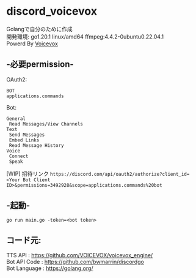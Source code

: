 <!--
MMMMMMMMMMMMMMMMMMMMMMMMMMMMMMMMMMMMMMMMMMM"""""` `` `` `` `` 7""""MMMMMMMMMMMMMMMMMMMMMMMMMMMMMMMMMMMMMMMMMMM
MMMMMMMMMMMMMMMMMMMMMMMMMMMMMMMMMMMMY""!` `` ``` ` ` ` `  ` `````` `` .""TMMMMMMMMMMMMMMMMMMMMMMMMMMMMMMMMMMMM
MMMMMMMMMMMMMMMMMMMMMMMMMMMMMMM@"^` `  ` ` ` `  `` `` ` `` `   `  ` `` ` ` `,"WMMMMMMMMMMMMMMMMMMMMMMMMMMMMMMM
MMMMMMMMMMMMMMMMMMMMMMMMMMM#"=` `` ` `` ` ` ` ``  ` ` `` `` `` `` ``  `` `` ``` ?"MMMMMMMMMMMMMMMMMMMMMMMMMMMM
MMMMMMMMMMMMMMMMMMMMMMMMM""` ` ` ` `` `` `` ` `` ``  ` `  ` ` `  `  `   `   ` ```` ?"MMMMMMMMMMMMMMMMMMMMMMMMM
MMMMMMMMMMMMMMMMMMMMMM""` ` ` ` ` ` `  ` ` ` `  `` `` ` `` ` `  `  ` ``  ` ` `  ` ````7"MMMMMMMMMMMMMMMMMMMMMM
MMMMMMMMMMMMMMMMMMMM" ` `` `` `` ` ` `` ` ` ` ``  ` `` ` `` ` `` ``  ` `` ` ` ` ` `  ``  "MMMMMMMMMMMMMMMMMMMM
MMMMMMMMMMMMMMMMMY"``` ` ` ` ` `` `` ` ` `` ` `` ``  ``  ` ``  `  ` ` `  ` ` ``` ` ` ` ``` "7MMMMMMMMMMMMMMMMM
MMMMMMMMMMMMMMMP!```  ` ` ` ` `` ` `` ` ` `` `  `` `` `` ` ` `  `  ` `` ` `` ` ` `` `     ` `.TMMMMMMMMMMMMMMM
MMMMMMMMMMMMMM%``  `` `` `` ``.g2`  ` `` `  ` ``  ` `  `` ` ` `` ` ` ` `` ` `.g/` `` `` `  `` `,MMMMMMMMMMMMMM
MMMMMMMMMMMMF'` ` ` `` ` ` ``.gMN2`` ` ` `` ` `` `` `` ` ` ``  `  ` ` ` `` `.dMN;` `  `` ` ` ` `.4MMMMMMMMMMMM
MMMMMMMMMMF^``` `` `  ` ` ` .gMMMNc`` ` ` `` `  ``  ` ` ` ` ``  ` ` `` ` ``.dMMMN, ``  ` `` ` ` ``,4MMMMMMMMMM
MMMMMMMMMF^  ` `  ` `` ` ``.gMMMMMNc`` ` ` ` `` ` `` ` ` ``  ` ` `   ` ` `.dMMMMMN,`` ` ` `  ` `   ,UMMMMMMMMM
MMMMMMMMF`` ` `` ` ` `` ` .gMMMMMMMN;`` ` ` ` `` ` `` `` ` `` ` ` `` `` `.dMMMMMMMN- `` `` ` `  ` `` JMMMMMMMM
MMMMMM#^` `` ` `` `  ` ``.gMMMMMMMMMN; ` ` `  ` ` `  ` ` `` `  `  ` ` ``.gMMMMMMMMMN-` ` `` ` ` `  ```(HMMMMMM
MMMMM#^` `  ` `  ` `` ` .gMMMMMMMMMMMN<`` ``` `` `` `` `  ` `` ``  ` ` .gMMMMMMMMMMMN_``  `  ` ` ` `  `~MMMMMM
MMMM#^``  `  ` `` ` ``  gMMMMMMMMMMMMMN-``  `` ` ` ` `` `` ` ` ```` ``.gMMMMMMMMMMMMMN_ `` ``  `  `` ` `?MMMMM
MMM#!` ` `` `` `` ``   gMMMMMMMMMMMMMMMN- ``  ` ` ` `  ` `` ` `  ` ` .gMMMMMMMMMMMMMMMN ` ``  ` `  `` `` ?MMMM
MMM@` ``  `  `  ` ````gMMMMMMMMMMMMMMMMMN_` `` ` `` `` `  ` `` ` `` .gMMMMMMMMMMMMMMMMMg`` ` ` ` ` ` ` ```MMMM
MMN `` ` ` ` `` ``  `gMMMMMMMMMMMMMMMMMMMN.` `` ` `  `` `` ` `` ``  gMMMMMMMMMMMMMMMMMMMm ` ` ` ` ` ` `  ` MMM
MM!`  ``  ` `  ` ` `gMMMMMMMMMMMMMMMMMMMMMN `  `` `` ` ` `` `  ` ` NMMMMMMMMMMMMMMMMMMMMMm``  `  ` ` `  `  ?MM
MN `` `` `  ` `` ``qMMMMMMMMMMMMMMMMMMMMMMMN`` ` ` `` ` ` ` `` `` NMMMMMMMMMMMMMMMMMMMMMMMm` ` `  `  ` ` ` `MM
M!` ` ` ` `` ` `  `????????????????????????? ``.NNNNNNNNNNNNNN-` `????????????????????????! `  `` ` ` ` ` ``?M
M` ` ` `  `  ` `` ``` `  `  `  `  `  `` `` `` .NMMMMMMMMMMMMMMN_` `` `  `  `  `  `  ` `  `` ` `  ` ` `  `  ` M
M`` ` `` ` `  ` `  ` ` `  `` ` `` ``  `  ` ` `.MMMMMMMMMMMMMMMM!`  `  `  `  `  `  `  ` `  `  ` `  `  ` ` ` ``M
` `` ` `` ` `` ` `  ` ``` `` ` ` ` ``` ` `` ` .MMMMMMMMMMMMMMMM!`` ` ` `` `` `` `` ``  ``  ` `  `` `  ` `  ```
` ` ` `  `  ` ` ` `` `  `  `  ` ` `  `` ` ` ` .MMMMMMMMMMMMMMMM!` ``  `  `  `  `  `  `  ` ` ` ` `  `` `  `  `
` ` `` ` `  ` `` ` `` ` `` `` `` ``  `` ` `` .MMMMMMMMMMMMMMMM!`  ` ` `  `  `  `  ` ``  ` ` ` `  `  ` ` `` `
` `  ` ` `` `  `  `  ` ` `  ` ` ` `` `  `` ` .MMMMMMMMMMMMMMMM!`` ` ` `` `` `` `` `  ` `  `  ` `` `  ` `  ` `
`  ` `  `  ` `` ` ` `` `  ``  ` `  ` `` ` ` ``.MMMMMMMMMMMMMMMM!`` `  `  `  `  `  ` `  ` `  ` `   ` ` `  `  `
` ` `` ` `  ` `` ` ` ` ` `` `` `` `` `` ` ` `.MMMMMMMMMMMMMMMM!` `` `  `  `  `  ` ` ` ` `` `  ` ` ` ` ` ``  `
` ``  `` ` `  `  ` `` `` ` ` ` ` ` `  `  `` ` .MMMMMMMMMMMMMMMM!` ` ` `` `` `` ``  `` ` `  ` `` `` `  ` `  ``
N`` `` `  ` `` ``` `....NNNNNNNNNNNNNNNNNNNNNNMMMMMMMMMMMMMMMMMNNNNNNNNNNNNNNNNNNNNNNN-...`` `` ` ` ` `  ` ``N
M `` ` `` `  ` ``.dNMMMMMMMMMMMMMMMMMMMMMMMMMMMMMMMMMMMMMMMMMMMMMMMMMMMMMMMMMMMMMMMMMMMMMMNN,` ` ` ` ` ` ` ``M
M. ` ``  ` ` `  `dMMMMMMMMMMMMMMMMMMMMMMMMMMMMMMMMMMMMMMMMMMMMMMMMMMMMMMMMMMMMMMMMMMMMMMMMMM# `` ``  `  ` ``.M
MN``  ``  ` ` `` dMMMMMMMMMMMMMMMMMMMMMMMMMMMMMMMMMMMMMMMMMMMMMMMMMMMMMMMMMMMMMMMMMMMMMMMMMM#` `` `` `` `  `MM
MN.` ` `` `  ` ``dMMMMMMMMMMMMMMMMMMMMMMMMMMMMMMMMMMMMMMMMMMMMMMMMMMMMMMMMMMMMMMMMMMMMMMMMMM#` `  ` ` `` ``.MM
MMN `` ` ` ` `  `dMMMMMMMMMMMMMMMMMMMMMMMMMMMMMMMMMMMMMMMMMMMMMMMMMMMMMMMMMMMMMMMMMMMMMMMMMM#``  ` ` ` `` `MMM
MMM# `` ` ` ` ` `dMMMMMMMMMMMMMMMMMMMMMMMMMMMMMMMMMMMMMMMMMMMMMMMMMMMMMMMMMMMMMMMMMMMMMMMMMM# `` `` ` ``` dMMM
MMMN, `` ` ` ``` dMMMMMMMMMMMMMMMMMMMMMMMMMMMMMMMMMMMMMMMMMMMMMMMMMMMMMMMMMMMMMMMMMMMMMMMMMM#` `` ` ``  `.MMMM
MMMMN,` ` `` ` ` dMMMMMMMMMMMMMMMMMMMMMMMMMMMMMMMMMMMMMMMMMMMMMMMMMMMMMMMMMMMMMMMMMMMMMMMMMM#``  ` ` ` `.dMMMM
MMMMMN,` `` ` ` `TMMMMMMMMMMMMMMMMMMMMMMMMMMMMMMMMMMMMMMMMMMMMMMMMMMMMMMMMMMMMMMMMMMMMMMMMMM5 `` `` ` `.dMMMMM
MMMMMMN,` `` ``` `MMMMMMMMMMMMMMMMMMMMMMMMMMMMMMMMMMMMMMMMMMMMMMMMMMMMMMMMMMMMMMMMMMMMMMMMM#`  `` ` ``.dMMMMMM
MMMMMMMMF` `  ` ` MMMMMMMMMMMMMMMM]`` `` ` ` ` ` ` ` ` ` ` ` `  `  ` `` `` ,MMMMMMMMMMMMMMM#` ` ` `` JMMMMMMMM
MMMMMMMMMh,`` ` ``MMMMMMMMMMMMMMMM]` `  ` ` ` ` ` ` ` ` ` ` ` `  `  `  `  `,MMMMMMMMMMMMMMM# `` `` .(MMMMMMMMM
MMMMMMMMMMh, ``  `MMMMMMMMMMMMMMMM] ` `` `` `` `` `` `` `` `` `` ``  `` `` ,MMMMMMMMMMMMMMM#` ``  .(MMMMMMMMMM
MMMMMMMMMMMMh,`` `MMMMMMMMMMMMMMMM]`` `` ` `  ` ``  ` ``  ` `   `  ` `  `  ,MMMMMMMMMMMMMMM#`  `.-MMMMMMMMMMMM
MMMMMMMMMMMMMM]`` MMMMMMMMMMMMMMMM] `  ` ` `` `  `` `  ` `` `` ` ` ` `` ```,MMMMMMMMMMMMMMM#```,MMMMMMMMMMMMMM
MMMMMMMMMMMMMMMa,`TMMMMMMMMMMMMMM]` `` ` `` ` `` ` ``` ` ` `  ` ` ` ` `` ` `(MMMMMMMMMMMMMM5 ..MMMMMMMMMMMMMMM
MMMMMMMMMMMMMMMMMa-T"MMMMMMMMMM#t` ` `` `  ` ` `` `  `` ` `` `  `  ` `  ` ` `-WMMMMMMMMMM"5--MMMMMMMMMMMMMMMMM
MMMMMMMMMMMMMMMMMMMM+ ` `` `` `` `` ` ` `` `` ` ` ` ` ` `` `` `` `  `` `` `` `` `` ` ` ` (MMMMMMMMMMMMMMMMMMMM
MMMMMMMMMMMMMMMMMMMMMM(. `` ` ` ` ` `` ` `` ` `` ` `` ``  ` `   ` ` ` ` `` `  ``` ``` ((MMMMMMMMMMMMMMMMMMMMMM
MMMMMMMMMMMMMMMMMMMMMMMMN(,` `` `` ` ` `  ` `  ` ``  ` ` ` ` ` ` ` ` ` `  ` ``  `` .(MMMMMMMMMMMMMMMMMMMMMMMMM
MMMMMMMMMMMMMMMMMMMMMMMMMMMN(,`` ` `` ` `` ` `` ` ` `` ` `` `` `  ` ` `` ``` `` .(dMMMMMMMMMMMMMMMMMMMMMMMMMMM
MMMMMMMMMMMMMMMMMMMMMMMMMMMMMMMN(,` `` ` `` ` `` ` ` `` ` ` `  ` `  ` ` `` `.(JMMMMMMMMMMMMMMMMMMMMMMMMMMMMMMM
MMMMMMMMMMMMMMMMMMMMMMMMMMMMMMMMMMMMmJJ,` `` ` ` `` `  ` ` ` `` ```` `.JJJMMMMMMMMMMMMMMMMMMMMMMMMMMMMMMMMMMMM
MMMMMMMMMMMMMMMMMMMMMMMMMMMMMMMMMMMMMMMMMMM+JJJJ` ` `` ` `` ``(JJJJMMMMMMMMMMMMMMMMMMMMMMMMMMMMMMMMMMMMMMMMMMM
-->
# discord_voicevox
Golangで自分のために作成  
開発環境: go1.20.1 linux/amd64 ffmpeg:4.4.2-0ubuntu0.22.04.1  
Powerd By [Voicevox](https://voicevox.hiroshiba.jp/)

## -必要permission-  
OAuth2:  
```
BOT  
applications.commands
```
Bot:  
```
General
 Read Messages/View Channels
Text
 Send Messages
 Embed Links
 Read Message History
Voice
 Connect
 Speak
```
[WIP] 招待リンク `https://discord.com/api/oauth2/authorize?client_id=<Your Bot Client ID>&permissions=3492928&scope=applications.commands%20bot`  
  
## -起動-  
```go run main.go -token=<bot token>```
  
## コード元:  
TTS API        : https://github.com/VOICEVOX/voicevox_engine/  
Bot API Code   : https://github.com/bwmarrin/discordgo  
Bot Language   : https://golang.org/  